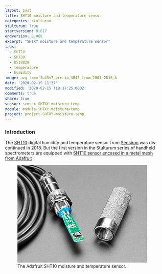 ```yaml
---
layout: post
title: SHT10 moisture and temperature sensor
categories: stulturum
stulturum: True
startversion: 0.017
endversion: 0.069
excerpt: "SHTXY moisture and temperature sensor"
tags:
  - SHT10
  - SHT30
  - DS18B20
  - temperature
  - humidity
image: avg-trmm-3b43v7-precip_3B43_trmm_2001-2016_A
date: '2020-02-15 11:27'
modified: '2020-02-15 T18:17:25.000Z'
comments: true
share: true
sensor: sensor-SHTXY-moisture-temp
module: module-SHTXY-moisture-temp
project: project-SHTXY-moisture-temp
---
```

<script src="https://karttur.github.io/common/assets/js/karttur/togglediv.js"></script>

### Introduction

The [SHT10](https://www.sensirion.com/en/environmental-sensors/humidity-sensors/digital-humidity-sensors-for-accurate-measurements/) digital humidity and temperature sensor from [Sensiron](https://www.sensirion.com) was dis-continued in 2018. But the first version in the Stulturum series of handheld spectrometers are equipped with [SHT10 sensor encased in a metal mesh from Adafruit](https://www.adafruit.com/product/1298)

<figure>
<img src="../../images/sensor-SHT10-SM-temp-adafruit.png">
<figcaption> The Adafruit SHT10 moisture and temperature sensor. </figcaption>
</figure>
